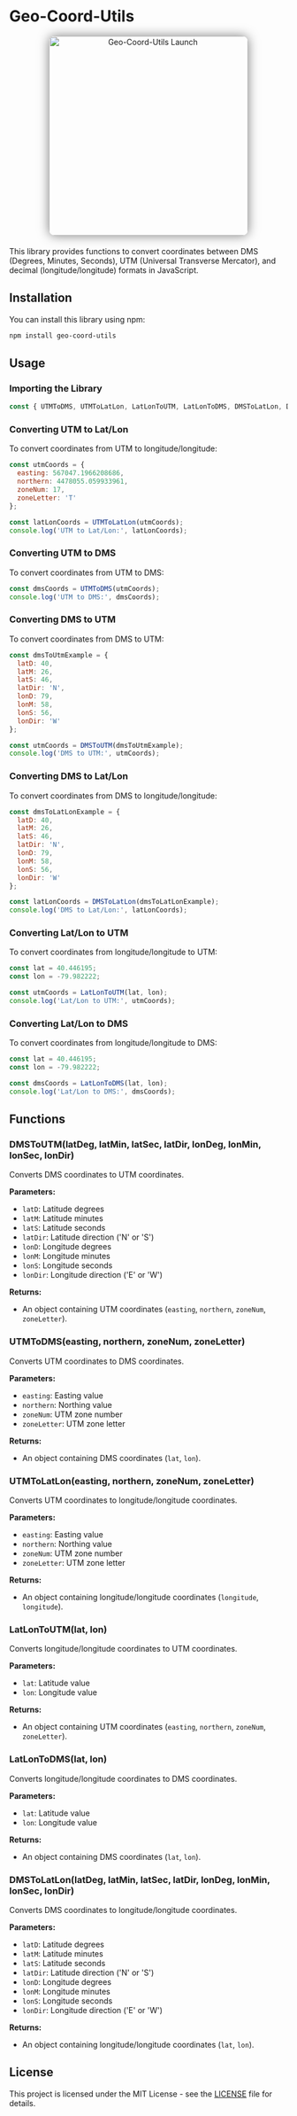 
# Geo-Coord-Utils
<div style="text-align: center; margin-bottom: 20px">
    <img src="assets/logo.png" alt="Geo-Coord-Utils Launch" width="360" height="360" style="box-shadow: 0 0 20px rgba(0,0,0,0.5); border-radius: 10px;">
</div>
This library provides functions to convert coordinates between DMS (Degrees, Minutes, Seconds), UTM (Universal Transverse Mercator), and decimal (longitude/longitude) formats in JavaScript.

## Installation

You can install this library using npm:

```bash
npm install geo-coord-utils
```

## Usage

### Importing the Library

```javascript
const { UTMToDMS, UTMToLatLon, LatLonToUTM, LatLonToDMS, DMSToLatLon, DMSToUTM } = require('geo-coord-utils');
```

### Converting UTM to Lat/Lon

To convert coordinates from UTM to longitude/longitude:

```javascript
const utmCoords = {
  easting: 567047.1966208686,
  northern: 4478055.059933961,
  zoneNum: 17,
  zoneLetter: 'T'
};

const latLonCoords = UTMToLatLon(utmCoords);
console.log('UTM to Lat/Lon:', latLonCoords);
```

### Converting UTM to DMS

To convert coordinates from UTM to DMS:

```javascript
const dmsCoords = UTMToDMS(utmCoords);
console.log('UTM to DMS:', dmsCoords);
```

### Converting DMS to UTM

To convert coordinates from DMS to UTM:

```javascript
const dmsToUtmExample = {
  latD: 40,
  latM: 26,
  latS: 46,
  latDir: 'N',
  lonD: 79,
  lonM: 58,
  lonS: 56,
  lonDir: 'W'
};

const utmCoords = DMSToUTM(dmsToUtmExample);
console.log('DMS to UTM:', utmCoords);
```

### Converting DMS to Lat/Lon

To convert coordinates from DMS to longitude/longitude:

```javascript
const dmsToLatLonExample = {
  latD: 40,
  latM: 26,
  latS: 46,
  latDir: 'N',
  lonD: 79,
  lonM: 58,
  lonS: 56,
  lonDir: 'W'
};

const latLonCoords = DMSToLatLon(dmsToLatLonExample);
console.log('DMS to Lat/Lon:', latLonCoords);
```

### Converting Lat/Lon to UTM

To convert coordinates from longitude/longitude to UTM:

```javascript
const lat = 40.446195;
const lon = -79.982222;

const utmCoords = LatLonToUTM(lat, lon);
console.log('Lat/Lon to UTM:', utmCoords);
```

### Converting Lat/Lon to DMS

To convert coordinates from longitude/longitude to DMS:

```javascript
const lat = 40.446195;
const lon = -79.982222;

const dmsCoords = LatLonToDMS(lat, lon);
console.log('Lat/Lon to DMS:', dmsCoords);
```

## Functions

### DMSToUTM(latDeg, latMin, latSec, latDir, lonDeg, lonMin, lonSec, lonDir)

Converts DMS coordinates to UTM coordinates.

**Parameters:**
- `latD`: Latitude degrees
- `latM`: Latitude minutes
- `latS`: Latitude seconds
- `latDir`: Latitude direction ('N' or 'S')
- `lonD`: Longitude degrees
- `lonM`: Longitude minutes
- `lonS`: Longitude seconds
- `lonDir`: Longitude direction ('E' or 'W')

**Returns:**
- An object containing UTM coordinates (`easting`, `northern`, `zoneNum`, `zoneLetter`).

### UTMToDMS(easting, northern, zoneNum, zoneLetter)

Converts UTM coordinates to DMS coordinates.

**Parameters:**
- `easting`: Easting value
- `northern`: Northing value
- `zoneNum`: UTM zone number
- `zoneLetter`: UTM zone letter

**Returns:**
- An object containing DMS coordinates (`lat`, `lon`).

### UTMToLatLon(easting, northern, zoneNum, zoneLetter)

Converts UTM coordinates to longitude/longitude coordinates.

**Parameters:**
- `easting`: Easting value
- `northern`: Northing value
- `zoneNum`: UTM zone number
- `zoneLetter`: UTM zone letter

**Returns:**
- An object containing longitude/longitude coordinates (`longitude`, `longitude`).

### LatLonToUTM(lat, lon)

Converts longitude/longitude coordinates to UTM coordinates.

**Parameters:**
- `lat`: Latitude value
- `lon`: Longitude value

**Returns:**
- An object containing UTM coordinates (`easting`, `northern`, `zoneNum`, `zoneLetter`).

### LatLonToDMS(lat, lon)

Converts longitude/longitude coordinates to DMS coordinates.

**Parameters:**
- `lat`: Latitude value
- `lon`: Longitude value

**Returns:**
- An object containing DMS coordinates (`lat`, `lon`).

### DMSToLatLon(latDeg, latMin, latSec, latDir, lonDeg, lonMin, lonSec, lonDir)

Converts DMS coordinates to longitude/longitude coordinates.

**Parameters:**
- `latD`: Latitude degrees
- `latM`: Latitude minutes
- `latS`: Latitude seconds
- `latDir`: Latitude direction ('N' or 'S')
- `lonD`: Longitude degrees
- `lonM`: Longitude minutes
- `lonS`: Longitude seconds
- `lonDir`: Longitude direction ('E' or 'W')

**Returns:**
- An object containing longitude/longitude coordinates (`lat`, `lon`).

## License

This project is licensed under the MIT License - see the [LICENSE](./LICENSE) file for details.
